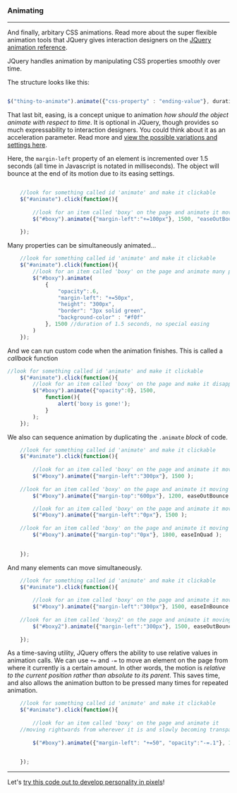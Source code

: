 ### Animating

---

And finally, arbitary CSS animations. Read more about the super flexible animation tools that JQuery gives interaction designers on the [JQuery animation reference](http://api.jquery.com/animate/).

JQuery handles animation by manipulating CSS properties smoothly over time. 

The structure looks like this:

```js        

$("thing-to-animate").animate({"css-property" : "ending-value"}, duration-in-ms, "easing-name" );

```

That last bit, easing, is a concept unique to animation *how should the object animate with respect to time*. It is optional in JQuery, though provides so much expressability to interaction designers. You could think about it as an acceleration parameter. Read more and [view the possible variations and settings here](http://gsgd.co.uk/sandbox/jquery/easing/).

Here, the `margin-left` property of an element is incremented over 1.5 seconds (all time in Javascript is notated in milliseconds). The object will bounce at the end of its motion due to its easing settings.

```js

	//look for something called id 'animate' and make it clickable
    $("#animate").click(function(){
      
        //look for an item called 'boxy' on the page and animate it moving 
        $("#boxy").animate({"margin-left":"+=100px"}, 1500, "easeOutBounce" );
   
    });

```

Many properties can be simultaneously animated...

```js
	//look for something called id 'animate' and make it clickable
    $("#animate").click(function(){
        //look for an item called 'boxy' on the page and animate many properties
        $("#boxy").animate(
        	{
        		"opacity":.6,
        		"margin-left": "+=50px",
        		"height": "300px",
        		"border": "3px solid green",
        		"background-color" : "#f0f" 
        	}, 1500 //duration of 1.5 seconds, no special easing
        )
    });

```

And we can run custom code when the animation finishes. This is called a *callback* function

```js
//look for something called id 'animate' and make it clickable
    $("#animate").click(function(){
        //look for an item called 'boxy' on the page and make it disappear
        $("#boxy").animate({"opacity":0}, 1500, 
        	function(){
        		alert('boxy is gone!');
        	}
        );
    });    

```

We also can sequence animation by duplicating the `.animate` *block* of code.

```js
	//look for something called id 'animate' and make it clickable
    $("#animate").click(function(){
      
        //look for an item called 'boxy' on the page and animate it moving to the right
        $("#boxy").animate({"margin-left":"300px"}, 1500 );
	
	//look for an item called 'boxy' on the page and animate it moving down the page
        $("#boxy").animate({"margin-top":"600px"}, 1200, easeOutBounce );

        //look for an item called 'boxy' on the page and animate it moving to the left
        $("#boxy").animate({"margin-left":"0px"}, 1500 );
	
	//look for an item called 'boxy' on the page and animate it moving to the left
        $("#boxy").animate({"margin-top":"0px"}, 1800, easeInQuad );

   
    });

```

And many elements can move simultaneously.

```js
	//look for something called id 'animate' and make it clickable
    $("#animate").click(function(){
      
        //look for an item called 'boxy' on the page and animate it moving to the right
        $("#boxy").animate({"margin-left":"300px"}, 1500, easeInBounce );
	
	//look for an item called 'boxy2' on the page and animate it moving to the right
        $("#boxy2").animate({"margin-left":"300px"}, 1500, easeOutBounce );
	
    });

```

As a time-saving utility, JQuery offers the ability to use relative values in animation calls. We can use `+=` and `-=` to move an element on the page from where it currently is a certain amount. In other words, the motion is *relative to the current position rather than absolute to its parent*. This saves time, and also allows the animation button to be pressed many times for repeated animation.

```js
	//look for something called id 'animate' and make it clickable
    $("#animate").click(function(){
      
        //look for an item called 'boxy' on the page and animate it 
	//moving rightwards from wherever it is and slowly becoming transparent
	
        $("#boxy").animate({"margin-left": "+=50", "opacity":"-=.1"}, 1500 );

   
    });

```

-----

Let's [try this code out to develop personality in pixels](homework.md)!  
